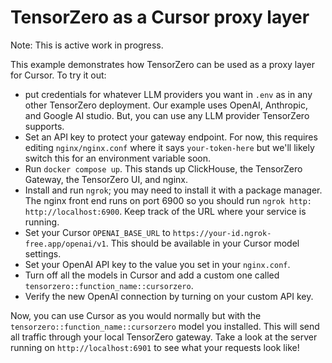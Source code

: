# TensorZero as a Cursor proxy layer

Note: This is active work in progress.

This example demonstrates how TensorZero can be used as a proxy layer for Cursor. To try it out:

- put credentials for whatever LLM providers you want in `.env` as in any other TensorZero deployment. Our example uses OpenAI, Anthropic, and Google AI studio. But, you can use any LLM provider TensorZero supports.
- Set an API key to protect your gateway endpoint. For now, this requires editing `nginx/nginx.conf` where it says `your-token-here` but we'll likely switch this for an environment variable soon.
- Run `docker compose up`. This stands up ClickHouse, the TensorZero Gateway, the TensorZero UI, and nginx.
- Install and run `ngrok`; you may need to install it with a package manager. The nginx front end runs on port 6900 so you should run `ngrok http: http://localhost:6900`. Keep track of the URL where your service is running.
- Set your Cursor `OPENAI_BASE_URL` to `https://your-id.ngrok-free.app/openai/v1`. This should be available in your Cursor model settings.
- Set your OpenAI API key to the value you set in your `nginx.conf`.
- Turn off all the models in Cursor and add a custom one called `tensorzero::function_name::cursorzero`.
- Verify the new OpenAI connection by turning on your custom API key.

Now, you can use Cursor as you would normally but with the `tensorzero::function_name::cursorzero` model you installed.
This will send all traffic through your local TensorZero gateway.
Take a look at the server running on `http://localhost:6901` to see what your requests look like!
